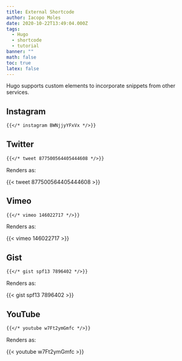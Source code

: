 ```yaml
---
title: External Shortcode
author: Iacopo Moles
date: 2020-10-22T13:49:04.000Z
tags:
  - Hugo
  - shortcode
  - tutorial
banner: ""
math: false
toc: true
latex: false
---
```

Hugo supports custom elements to incorporate snippets from other services.

<!--more-->

## Instagram

```markdown
{{</* instagram BWNjjyYFxVx */>}}
```

## Twitter

```markdown
{{</* tweet 877500564405444608 */>}}
```

Renders as:

{{< tweet 877500564405444608 >}}

## Vimeo

```markdown
{{</* vimeo 146022717 */>}}
```

Renders as:

{{< vimeo 146022717 >}}

## Gist

```markdown
{{</* gist spf13 7896402 */>}}
```

Renders as:

{{< gist spf13 7896402 >}}

## YouTube

```markdown
{{</* youtube w7Ft2ymGmfc */>}}
```

Renders as:

{{< youtube w7Ft2ymGmfc >}}